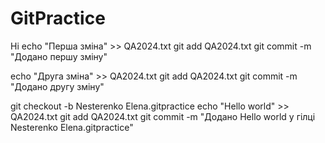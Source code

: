 # GitPractice
Hi
echo "Перша зміна" >> QA2024.txt
git add QA2024.txt
git commit -m "Додано першу зміну"

echo "Друга зміна" >> QA2024.txt
git add QA2024.txt
git commit -m "Додано другу зміну"

git checkout -b Nesterenko Elena.gitpractice
echo "Hello world" >> QA2024.txt
git add QA2024.txt
git commit -m "Додано Hello world у гілці Nesterenko Elena.gitpractice"



